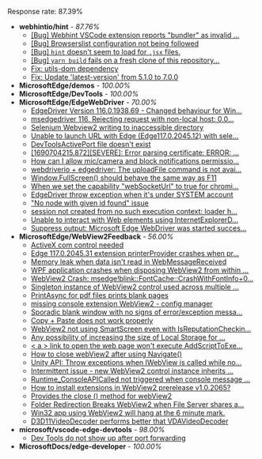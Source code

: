 Response rate: 87.39%

* **webhintio/hint** - _87.76%_
  * [[Bug] Webhint VSCode extension reports "bundler" as invalid ...](https://github.com/webhintio/hint/issues/5563)
  * [[Bug] Browserslist configuration not being followed](https://github.com/webhintio/hint/issues/5556)
  * [[Bug] `hint` doesn't seem to load for `.jsx` files.](https://github.com/webhintio/hint/issues/5702)
  * [[Bug] `yarn build` fails on a fresh clone of this repository...](https://github.com/webhintio/hint/issues/5657)
  * [Fix: utils-dom dependency](https://github.com/webhintio/hint/pull/5564)
  * [Fix: Update 'latest-version' from 5.1.0 to 7.0.0](https://github.com/webhintio/hint/pull/5471)
* **MicrosoftEdge/demos** - _100.00%_
* **MicrosoftEdge/DevTools** - _100.00%_
* **MicrosoftEdge/EdgeWebDriver** - _70.00%_
  * [EdgeDriver Version 116.0.1938.69 - Changed behaviour for Win...](https://github.com/MicrosoftEdge/EdgeWebDriver/issues/115)
  * [msedgedriver 116. Rejecting request with non-local host: 0.0...](https://github.com/MicrosoftEdge/EdgeWebDriver/issues/114)
  * [Selenium Webview2 writing to inaccessible directory](https://github.com/MicrosoftEdge/EdgeWebDriver/issues/112)
  * [Unable to launch URL with Edge (Edge117.0.2045.12) with sele...](https://github.com/MicrosoftEdge/EdgeWebDriver/issues/111)
  * [DevToolsActivePort file doesn't exist](https://github.com/MicrosoftEdge/EdgeWebDriver/issues/101)
  * [[1690704215.872][SEVERE]: Error parsing certificate: ERROR: ...](https://github.com/MicrosoftEdge/EdgeWebDriver/issues/99)
  * [How can I allow mic/camera and block notifications permissio...](https://github.com/MicrosoftEdge/EdgeWebDriver/issues/98)
  * [webdriverio + edgedriver: The uploadFile command is not avai...](https://github.com/MicrosoftEdge/EdgeWebDriver/issues/97)
  * [Window.FullScreen()  should behave the same way as F11](https://github.com/MicrosoftEdge/EdgeWebDriver/issues/107)
  * [When we set the capability "webSocketUrl" to true for chromi...](https://github.com/MicrosoftEdge/EdgeWebDriver/issues/103)
  * [EdgeDriver throw exception when it's under SYSTEM account](https://github.com/MicrosoftEdge/EdgeWebDriver/issues/100)
  * ["No node with given id found" issue](https://github.com/MicrosoftEdge/EdgeWebDriver/issues/96)
  * [session not created from no such execution context: loader h...](https://github.com/MicrosoftEdge/EdgeWebDriver/issues/95)
  * [Unable to interact with Web elements using InternetExplorerD...](https://github.com/MicrosoftEdge/EdgeWebDriver/issues/91)
  * [Suppress output: Microsoft Edge WebDriver was started succes...](https://github.com/MicrosoftEdge/EdgeWebDriver/issues/82)
* **MicrosoftEdge/WebView2Feedback** - _56.00%_
  * [ActiveX com control needed](https://github.com/MicrosoftEdge/WebView2Feedback/issues/3796)
  * [Edge 117.0.2045.31 extension printerProvider crashes when pr...](https://github.com/MicrosoftEdge/WebView2Feedback/issues/3795)
  * [Memory leak when data isn't read in WebMessageReceived](https://github.com/MicrosoftEdge/WebView2Feedback/issues/3794)
  * [WPF application crashes when disposing WebView2 from within ...](https://github.com/MicrosoftEdge/WebView2Feedback/issues/3792)
  * [WebView2 Crash: msedge!blink::FontCache::CrashWithFontInfo+0...](https://github.com/MicrosoftEdge/WebView2Feedback/issues/3783)
  * [Singleton instance of WebView2 control used across multiple ...](https://github.com/MicrosoftEdge/WebView2Feedback/issues/3782)
  * [PrintAsync for pdf files prints blank pages](https://github.com/MicrosoftEdge/WebView2Feedback/issues/3779)
  * [missing console extension WebView2 - config manager](https://github.com/MicrosoftEdge/WebView2Feedback/issues/3778)
  * [Sporadic blank window with no signs of error/exception messa...](https://github.com/MicrosoftEdge/WebView2Feedback/issues/3776)
  * [Copy + Paste does not work properly](https://github.com/MicrosoftEdge/WebView2Feedback/issues/3775)
  * [WebView2 not using SmartScreen even with IsReputationCheckin...](https://github.com/MicrosoftEdge/WebView2Feedback/issues/3774)
  * [Any possibility of increasing the size of Local Storage for ...](https://github.com/MicrosoftEdge/WebView2Feedback/issues/3773)
  * [< a > link to open the web page won't execute AddScriptToExe...](https://github.com/MicrosoftEdge/WebView2Feedback/issues/3759)
  * [How to close webView2 after using Navigate()](https://github.com/MicrosoftEdge/WebView2Feedback/issues/3754)
  * [Unity API: Throw exceptions when IWebView is called while no...](https://github.com/MicrosoftEdge/WebView2Feedback/issues/3746)
  * [Intermittent issue - new WebView2 control instance inherits ...](https://github.com/MicrosoftEdge/WebView2Feedback/issues/3745)
  * [Runtime_ConsoleAPICalled not triggered when console message ...](https://github.com/MicrosoftEdge/WebView2Feedback/issues/3784)
  * [How to install extensions in WebView2 prerelease v1.0.2065?](https://github.com/MicrosoftEdge/WebView2Feedback/issues/3766)
  * [Provides the close () method for webView2](https://github.com/MicrosoftEdge/WebView2Feedback/issues/3761)
  * [Folder Redirection Breaks WebView2 when File Server shares a...](https://github.com/MicrosoftEdge/WebView2Feedback/issues/3756)
  * [Win32 app using WebView2 will hang at the 6 minute mark.](https://github.com/MicrosoftEdge/WebView2Feedback/issues/3753)
  * [D3D11VideoDecoder performs better that VDAVideoDecoder](https://github.com/MicrosoftEdge/WebView2Feedback/issues/3751)
* **microsoft/vscode-edge-devtools** - _98.00%_
  * [Dev Tools do not show up after port forwarding](https://github.com/microsoft/vscode-edge-devtools/issues/1749)
* **MicrosoftDocs/edge-developer** - _100.00%_
